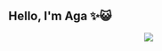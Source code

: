 
## Hello, I'm Aga ✨😺
  
<p align="center"> 
    <img src="https://github-readme-stats.anuraghazra1.vercel.app/api/top-langs/?username=agaef5&layout=compact&card_width=600&hide_title=true&bg_color=0D1117&hide_border=true&text_color=F0F6F5"/>
</p>
